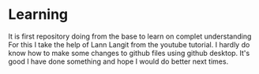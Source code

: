 # Learning
It is first repository doing from the base to learn on complet understanding
For this I take the help of Lann Langit from the youtube tutorial.
I hardly do know how to make some changes to github files using github desktop.
It's good I have done something and hope I would do better next times.

